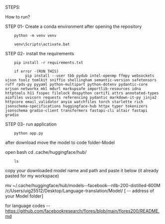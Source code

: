 STEPS:

How to run?


STEP 01- Create a conda environment after opening the repository

        python -m venv venv

        venv\Scripts\activate.bat



STEP 02- install the requirements

        pip install -r requirements.txt

        if error -(RUN THIS) 
             pip install --user tbb pydub intel-openmp ffmpy websockets ujson toolz tomlkit sniffio shellingham semantic-version safetensors ruff rpds-py pyyaml python-multipart python-dotenv pydantic-core orjson networkx mkl mdurl markupsafe importlib-resources idna httptools h11 fsspec filelock dnspython certifi attrs annotated-types aiofiles uvicorn requests referencing pydantic markdown-it-py jinja2 httpcore email_validator anyio watchfiles torch starlette rich jsonschema-specifications huggingface-hub httpx typer tokenizers jsonschema gradio-client transformers fastapi-cli altair fastapi gradio


STEP 03- run application

        python app.py

after download move the model to code folder-Model


open bash 
        cd .cache/huggingface/hub/

        ls 

copy your downloaded model name and path and paste it below (it already pasted for my workspace)

mv ~/.cache/huggingface/hub/models--facebook--nllb-200-distilled-600M /c/Users/uig25512/Desktop/Language-translation/Model/ [ -- address of your Model folder]



for language codes -- https://github.com/facebookresearch/flores/blob/main/flores200/README.md